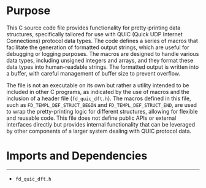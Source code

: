 # Purpose
This C source code file provides functionality for pretty-printing data structures, specifically tailored for use with QUIC (Quick UDP Internet Connections) protocol data types. The code defines a series of macros that facilitate the generation of formatted output strings, which are useful for debugging or logging purposes. The macros are designed to handle various data types, including unsigned integers and arrays, and they format these data types into human-readable strings. The formatted output is written into a buffer, with careful management of buffer size to prevent overflow.

The file is not an executable on its own but rather a utility intended to be included in other C programs, as indicated by the use of macros and the inclusion of a header file (`fd_quic_dft.h`). The macros defined in this file, such as `FD_TEMPL_DEF_STRUCT_BEGIN` and `FD_TEMPL_DEF_STRUCT_END`, are used to wrap the pretty-printing logic for different structures, allowing for flexible and reusable code. This file does not define public APIs or external interfaces directly but provides internal functionality that can be leveraged by other components of a larger system dealing with QUIC protocol data.
# Imports and Dependencies

---
- `fd_quic_dft.h`


